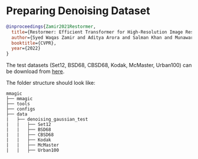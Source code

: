 # Preparing Denoising Dataset

<!-- [DATASET] -->

```bibtex
@inproceedings{Zamir2021Restormer,
  title={Restormer: Efficient Transformer for High-Resolution Image Restoration},
  author={Syed Waqas Zamir and Aditya Arora and Salman Khan and Munawar Hayat and Fahad Shahbaz Khan and Ming-Hsuan Yang},
  booktitle={CVPR},
  year={2022}
}
```

The test datasets (Set12, BSD68, CBSD68, Kodak, McMaster, Urban100) can be download from [here](https://drive.google.com/file/d/1mwMLt-niNqcQpfN_ZduG9j4k6P_ZkOl0/).

The folder structure should look like:

```text
mmagic
├── mmagic
├── tools
├── configs
├── data
|   ├── denoising_gaussian_test
|   |   ├── Set12
|   |   ├── BSD68
|   |   ├── CBSD68
|   |   ├── Kodak
|   |   ├── McMaster
|   |   ├── Urban100
```
